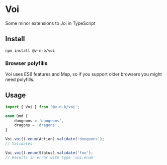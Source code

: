 # Voi

Some minor extensions to Joi in TypeScript

## Install

```
npm install @v-n-b/voi
```

### Browser polyfills

Voi uses ES6 features and Map, so if you support older browsers you might need polyfills.

## Usage

```ts
import { Voi } from '@v-n-b/voi';

enum Dnd {
    dungeons = 'dungeons',
    dragons = 'dragons',
}

Voi.voi().enum(Action).validate('dungeons');
// Validates

Voi.voi().enum(Status).validate('foo');
// Results in error with type 'voi.enum'
```
